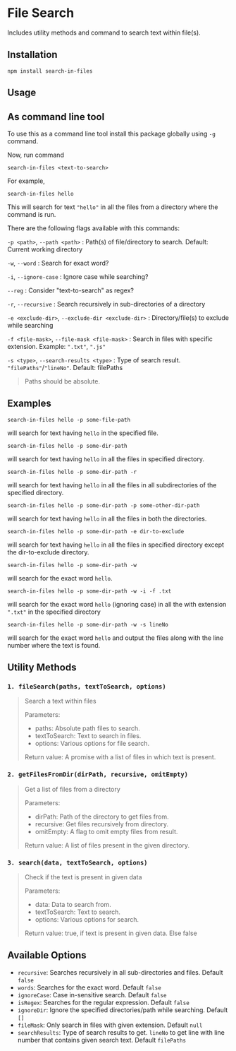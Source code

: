 # File Search

Includes utility methods and command to search text within file(s). 

## Installation
```
npm install search-in-files
```

## Usage
## As command line tool
To use this as a command line tool install this package globally using `-g` command.

Now, run command
``` 
search-in-files <text-to-search> 
```
For example, 
```
search-in-files hello
```
This will search for text `"hello"` in all the files from a directory where the command is run.

There are the following flags available with this commands:

`-p <path>`, `--path <path>` <path> : Path(s) of file/directory to search. Default: Current working directory

`-w`, `--word` : Search for exact word?

`-i`, `--ignore-case` : Ignore case while searching?

`--reg` : Consider "text-to-search" as regex?

`-r`, `--recursive` : Search recursively in sub-directories of a directory

`-e <exclude-dir>`, `--exclude-dir <exclude-dir>` : Directory/file(s) to exclude while searching

`-f <file-mask>`, `--file-mask <file-mask>` : Search in files with specific extension. Example: `".txt"`, `".js"`

`-s <type>`, `--search-results <type>` : Type of search result. `"filePaths"`/`"lineNo"`. Default: filePaths

> Paths should be absolute.

## Examples

```
search-in-files hello -p some-file-path
```
will search for text having `hello` in the specified file.

```
search-in-files hello -p some-dir-path
```
will search for text having `hello` in all the files in specified directory.

```
search-in-files hello -p some-dir-path -r
```
will search for text having `hello` in all the files in all subdirectories of the specified directory.

```
search-in-files hello -p some-dir-path -p some-other-dir-path
```
will search for text having `hello` in all the files in both the directories.

```
search-in-files hello -p some-dir-path -e dir-to-exclude
```
will search for text having `hello` in all the files in specified directory except the dir-to-exclude directory.

```
search-in-files hello -p some-dir-path -w
```
will search for the exact word `hello`.

```
search-in-files hello -p some-dir-path -w -i -f .txt
```
will search for the exact word `hello` (ignoring case) in all the with extension `".txt"` in the specified directory

```
search-in-files hello -p some-dir-path -w -s lineNo
```
will search for the exact word `hello` and output the files along with the line number where the text is found.

## Utility Methods
### `1. fileSearch(paths, textToSearch, options)`
> Search a text within files
>
> Parameters: 
> * paths: Absolute path files to search.
> * textToSearch: Text to search in files.
> * options: Various options for file search.
>
> Return value: A promise with a list of files in which text is present.

### `2. getFilesFromDir(dirPath, recursive, omitEmpty)`
> Get a list of files from a directory
>
> Parameters: 
> * dirPath: Path of the directory to get files from.
> * recursive: Get files recursively from directory.
> * omitEmpty: A flag to omit empty files from result.
>
> Return value: A list of files present in the given directory.

### `3. search(data, textToSearch, options)`
> Check if the text is present in given data
>
> Parameters: 
> * data: Data to search from.
> * textToSearch: Text to search.
> * options: Various options for search.
>
> Return value: true, if text is present in given data. Else false

## Available Options
* `recursive`: Searches recursively in all sub-directories and files. Default `false`
* `words`: Searches for the exact word. Default `false`
* `ignoreCase`: Case in-sensitive search. Default `false`
* `isRegex`: Searches for the regular expression. Default `false`
* `ignoreDir`: Ignore the specified directories/path while searching. Default `[]`
* `fileMask`: Only search in files with given extension. Default `null`
* `searchResults`: Type of search results to get. `lineNo` to get line with line number that contains given search text.  Default `filePaths`